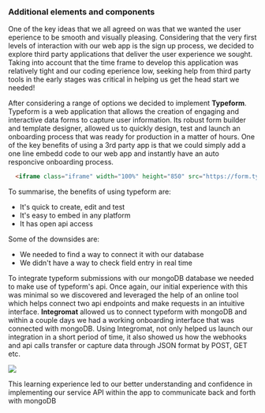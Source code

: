 ### Additional elements and components

One of the key ideas that we all agreed on was that we wanted the user eperience to be smooth and visually pleasing. Considering that the very first levels of interaction with our web app is the sign up process, we decided to explore third party applications that deliver the user experience we sought. Taking into account that the time frame to develop this application was relatively tight and our coding eperience low, seeking help from third party tools in the early stages was critical in helping us get the head start we needed!

After considering a range of options we decided to implement **Typeform**. Typeform is a web application that allows the creation of engaging and interactive data forms to capture user information. Its robust form builder and template designer, allowed us to quickly design, test and launch an onboarding process that was ready for production in a matter of hours. One of the key benefits of using a 3rd party app is that we could simply add a one line embedd code to our web app and instantly have an auto responcive onboarding process.

```html
  <iframe class="iframe" width="100%" height="850" src="https://form.typeform.com/to/<typeformID>?typeform-medium=embed-snippet" frameborder="0" allowfullscreen data-transparency="100"></iframe>

```

To summarise, the benefits of using typeform are:

- It's quick to create, edit and test
- It's easy to embed in any platform
- It has open api access

Some of the downsides are:

- We needed to find a way to connect it with our database
- We didn't have a way to check field entry in real time

To integrate typeform submissions with our mongoDB database we needed to make use of typeform's api. Once again, our initial experience with this was minimal so we discovered and leveraged the help of an online tool which helps connect two api endpoints and make requests in an intuitive interface. **Integromat** allowed us to connect typeform with mongoDB and within a couple days we had a working onboarding interface that was connected with mongoDB. Using Integromat, not only helped us launch our integration in a short period of time, it also showed us how the webhooks and api calls transfer or capture data through JSON format by POST, GET etc.

![](https://i.ibb.co/kx58mLx/Screenshot-2021-04-29-at-14-29-10.png)

This learning experience led to our better understanding and confidence in implementing our service API within the app to communicate back and forth with mongoDB
